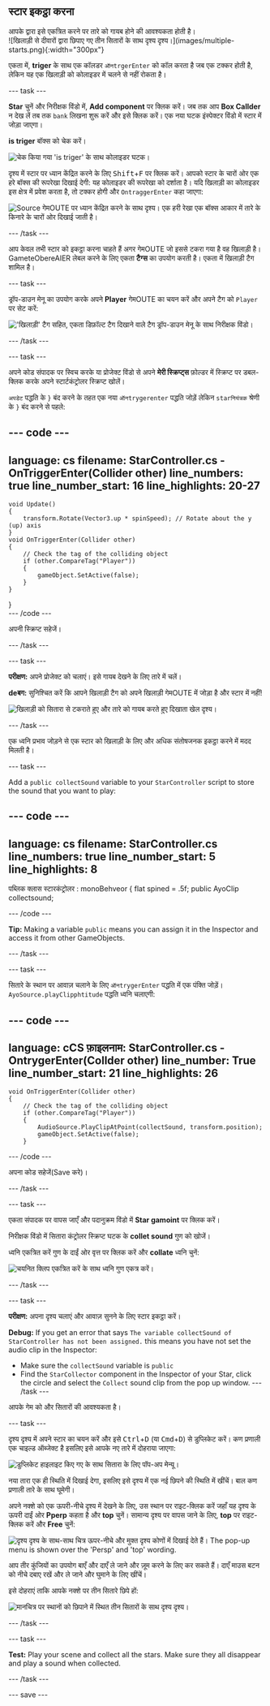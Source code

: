 ## स्टार इकट्ठा करना

<div style="display: flex; flex-wrap: wrap">
<div style="flex-basis: 200px; flex-grow: 1; margin-right: 15px;">
आपके द्वारा इसे एकत्रित करने पर तारे को गायब होने की आवश्यकता होती है। 
</div>
<div>
![खिलाड़ी से दीवारों द्वारा छिपाए गए तीन सितारों के साथ दृश्य दृश्य।](images/multiple-starts.png){:width="300px"}
</div>
</div>

एकता में, **triger** के साथ एक कॉलडर `ऑनtrgerEnter` को कॉल करता है जब एक टक्कर होती है, लेकिन यह एक खिलाड़ी को कोलाइडर में चलने से नहीं रोकता है।

--- task ---

**Star** चुनें और निरीक्षक विंडो में, **Add component** पर क्लिक करें। जब तक आप **Box Callder** न देख लें तब तक `bank` लिखना शुरू करें और इसे क्लिक करें। एक नया घटक इंस्पेक्टर विंडो में स्टार में जोड़ा जाएगा।

**is triger** बॉक्स को चेक करें।

![चेक किया गया 'is triger' के साथ कोलाइडर घटक।](images/collider-trigger.png)

दृश्य में स्टार पर ध्यान केंद्रित करने के लिए <kbd>Shift</kbd>+<kbd>F</kbd> पर क्लिक करें। आपको स्टार के चारों ओर एक हरे बॉक्स की रूपरेखा दिखाई देगी: यह कोलाइडर की रूपरेखा को दर्शाता है। यदि खिलाड़ी का कोलाइडर इस क्षेत्र में प्रवेश करता है, तो टक्कर होगी और `OntraggerEnter` कहा जाएगा:

![Source गेमOUTE पर ध्यान केंद्रित करने के साथ दृश्य। एक हरी रेखा एक बॉक्स आकार में तारे के किनारे के चारों ओर दिखाई जाती है।](images/collider-star.png)

--- /task ---

आप केवल तभी स्टार को इकट्ठा करना चाहते हैं अगर गेमOUTE जो इससे टकरा गया है वह खिलाड़ी है। GameteObereAIER लेबल करने के लिए एकता **टैग्स** का उपयोग करती है। एकता में खिलाड़ी टैग शामिल है।

--- task ---

ड्रॉप-डाउन मेनू का उपयोग करके अपने **Player** गेमOUTE का चयन करें और अपने टैग को `Player` पर सेट करें:

!['खिलाड़ी' टैग सहित, एकता डिफ़ॉल्ट टैग दिखाने वाले टैग ड्रॉप-डाउन मेनू के साथ निरीक्षक विंडो।](images/tag-menu.png)

--- /task ---

--- task ---

अपने कोड संपादक पर स्विच करके या प्रोजेक्ट विंडो से अपने **मेरी स्क्रिप्ट्स** फ़ोल्डर में स्क्रिप्ट पर डबल-क्लिक करके अपने स्टार्टकंट्रोलर स्क्रिप्ट खोलें।

`अपडेट` पद्धति के `}` बंद करने के तहत एक नया `ऑनtrygerenter` पद्धति जोड़ें लेकिन `starनियंत्रक` श्रेणी के `}` बंद करने से पहले:

--- code ---
---
language: cs filename: StarController.cs - OnTriggerEnter(Collider other) line_numbers: true line_number_start: 16
line_highlights: 20-27
---

    void Update()
    {
        transform.Rotate(Vector3.up * spinSpeed); // Rotate about the y (up) axis
    }
    void OnTriggerEnter(Collider other)
    {
        // Check the tag of the colliding object
        if (other.CompareTag("Player"))
        {
            gameObject.SetActive(false);
        }
    }
}    
--- /code ---

अपनी स्क्रिप्ट सहेजें।

--- /task ---

--- task ---

**परीक्षण:** अपने प्रोजेक्ट को चलाएं। इसे गायब देखने के लिए तारे में चलें।

**deबग:** सुनिश्चित करें कि आपने खिलाड़ी टैग को अपने खिलाड़ी गेमOUTE में जोड़ा है और स्टार में नहीं!

![खिलाड़ी को सितारा से टकराते हुए और तारे को गायब करते हुए दिखाता खेल दृश्य।](images/collect-star.gif)

--- /task ---

एक ध्वनि प्रभाव जोड़ने से एक स्टार को खिलाड़ी के लिए और अधिक संतोषजनक इकट्ठा करने में मदद मिलती है।

--- task ---

Add a `public collectSound` variable to your `StarController` script to store the sound that you want to play:

--- code ---
---
language: cs filename: StarController.cs line_numbers: true line_number_start: 5
line_highlights: 8
---
पब्लिक क्लास स्टारकंट्रोलर : monoBehveor
{ flat spined = .5f; public AyoClip collectsound;

--- /code ---

**Tip:** Making a variable `public` means you can assign it in the Inspector and access it from other GameObjects.

--- /task ---

--- task ---

सितारे के स्थान पर आवाज़ चलाने के लिए `ऑनtrygerEnter` पद्धति में एक पंक्ति जोड़ें। `AyoSource.playClipphtitude` पद्धति ध्वनि चलाएगी:

--- code ---
---
language: cCS फ़ाइलनाम: StarController.cs - OntrygerEnter(Collder other) line_number: True line_number_start: 21
line_highlights: 26
---

    void OnTriggerEnter(Collider other)
    {
        // Check the tag of the colliding object
        if (other.CompareTag("Player"))
        {
            AudioSource.PlayClipAtPoint(collectSound, transform.position);
            gameObject.SetActive(false);
        }
--- /code ---

अपना कोड सहेजें(Save करे)।

--- /task ---

--- task ---

एकता संपादक पर वापस जाएँ और पदानुक्रम विंडो में **Star gamoint** पर क्लिक करें।

निरीक्षक विंडो में सितारा कंट्रोलर स्क्रिप्ट घटक के **collet sound** गुण को खोजें।

ध्वनि एकत्रित करें गुण के दाईं ओर वृत्त पर क्लिक करें और **collate** ध्वनि चुनें:

![चयनित क्लिप एकत्रित करें के साथ ध्वनि गुण एकत्र करें।](images/collect-sound-property.png)

--- /task ---

--- task ---

**परीक्षण:** अपना दृश्य चलाएं और आवाज़ सुनने के लिए स्टार इकट्ठा करें।

**Debug:** If you get an error that says `The variable collectSound of StarController has not been assigned.` this means you have not set the audio clip in the Inspector:
* Make sure the `collectSound` variable is `public`
* Find the `StarCollector` component in the Inspector of your Star, click the circle and select the `Collect` sound clip from the pop up window. --- /task ---

आपके गेम को और सितारों की आवश्यकता है।

--- task ---

दृश्य दृश्य में अपने स्टार का चयन करें और इसे <kbd>Ctrl</kbd>+<kbd>D</kbd> (या <kbd>Cmd</kbd>+<kbd>D</kbd>) से डुप्लिकेट करें। कण प्रणाली एक चाइल्ड ऑब्जेक्ट है इसलिए इसे आपके नए तारे में दोहराया जाएगा:

![डुप्लिकेट हाइलाइट किए गए के साथ सितारा के लिए पॉप-अप मेन्यू।](images/duplicate-star.png)

नया तारा एक ही स्थिति में दिखाई देगा, इसलिए इसे दृश्य में एक नई छिपने की स्थिति में खींचें। बाल कण प्रणाली तारे के साथ घूमेगी।

अपने नक्शे को एक ऊपरी-नीचे दृश्य में देखने के लिए, उस स्थान पर राइट-क्लिक करें जहाँ यह दृश्य के ऊपरी दाईं ओर **Pperp** कहता है और **top** चुनें। सामान्य दृश्य पर वापस जाने के लिए, **top** पर राइट-क्लिक करें और **Free** चुनें:

![दृश्य दृश्य के साथ-साथ चित्र ऊपर-नीचे और मुक्त दृश्य कोणों में दिखाई देते हैं। The pop-up menu is shown over the 'Persp' and 'top' wording.](images/different-views.png)

आप तीर कुंजियों का उपयोग बाएँ और दाएँ ले जाने और ज़ूम करने के लिए कर सकते हैं। दाएँ माउस बटन को नीचे दबाए रखें और ले जाने और घुमाने के लिए खींचें।

इसे दोहराएं ताकि आपके नक्शे पर तीन सितारे छिपे हों:

![मानचित्र पर स्थानों को छिपाने में स्थित तीन सितारों के साथ दृश्य दृश्य।](images/3-stars-added.png)

--- /task ---

--- task ---

**Test:** Play your scene and collect all the stars. Make sure they all disappear and play a sound when collected.

--- /task ---

--- save ---
